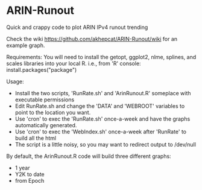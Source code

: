 ARIN-Runout
===========

Quick and crappy code to plot ARIN IPv4 runout trending

Check the wiki https://github.com/akhepcat/ARIN-Runout/wiki for an example graph.

Requirements:
	You will need to install the  getopt, ggplot2, nlme, splines, and scales libraries into your local R.
	i.e., from 'R' console:  install.packages("package")

Usage:
 * Install the two scripts, 'RunRate.sh' and 'ArinRunout.R' someplace with executable permissions
 * Edit RunRate.sh and change the 'DATA' and 'WEBROOT' variables to point to the location you want.
 * Use 'cron' to exec the 'RunRate.sh' once-a-week and have the graphs automatically generated.
 * Use 'cron' to exec the 'WebIndex.sh' once-a-week after 'RunRate' to build all the html
 * The script is a little noisy, so you may want to redirect output to /dev/null


By default, the ArinRunout.R code will build three different graphs:
 * 1 year
 * Y2K  to date
 * from Epoch

